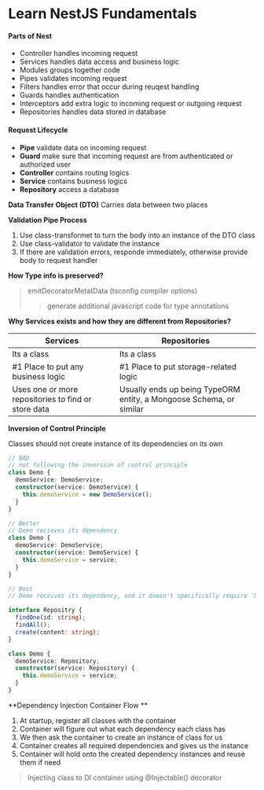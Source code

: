 # Learn NestJS Fundamentals

#### Parts of Nest

- Controller handles incoming request
- Services handles data access and business logic
- Modules groups together code
- Pipes validates incoming request
- Filters handles error that occur during reuqest handling
- Guards handles authentication
- Interceptors add extra logic to incoming request or outgoing request
- Repositories handles data stored in database

#### Request Lifecycle

- **Pipe** validate data on incoming request
- **Guard** make sure that incoming request are from authenticated or authorized user
- **Controller** contains routing logics
- **Service** contains business logics
- **Repository** access a database

**Data Transfer Object (DTO)**
Carries data between two places

**Validation Pipe Process**

1. Use class-transformet to turn the body into an instance of the DTO class
2. Use class-validator to validate the instance
3. If there are validation errors, responde immediately, otherwise provide body to request handler

**How Type info is preserved?**

> emitDecoratorMetatData (tsconfig compiler options)
>
> > generate additional javascript code for type annotations

**Why Services exists and how they are different from Repositories?**

| Services                                            | Repositories                                                        |
| --------------------------------------------------- | ------------------------------------------------------------------- |
| Its a class                                         | Its a class                                                         |
| #1 Place to put any business logic                  | #1 Place to put storage-related logic                               |
| Uses one or more repositories to find or store data | Usually ends up being TypeORM entity, a Mongoose Schema, or similar |

**Inversion of Control Principle**

Classes should not create instance of its dependencies on its own

```typescript
// BAD
// not following the inversion of control principle
class Demo {
  demoService: DemoService;
  constructor(service: DemoService) {
    this.demoService = new DemoService();
  }
}
```

```typescript
// Better
// Demo recieves its dependency
class Demo {
  demoService: DemoService;
  constructor(service: DemoService) {
    this.demoService = service;
  }
}
```

```typescript
// Best
// Demo receives its dependency, and it doesn't specifically require 'DemoService'

interface Repositry {
  findOne(id: string);
  findAll();
  create(content: string);
}

class Demo {
  demoService: Repository;
  constructor(service: Repository) {
    this.demoService = service;
  }
}
```

**Dependency Injection Container Flow **

1. At startup, register all classes with the container
2. Container will figure out what each dependency each class has
3. We then ask the container to create an instance of class for us
4. Container creates all required dependencies and gives us the instance
5. Container will hold onto the created dependency instances and reuse them if need

> Injecting class to DI container using @Injectable() decorator
